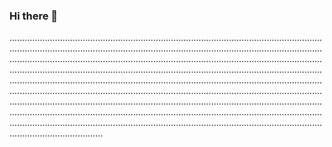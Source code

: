 ### Hi there 👋

.................................................................................................................................................................................................................................................................................................................................................................................................................................................................................................................................................................................................................................................................................................................................................................................................................................................................................................................................................................................................................................................................................................................................................................................................